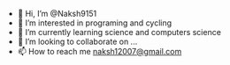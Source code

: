- 👋 Hi, I’m @Naksh9151
- 👀 I’m interested in programing and cycling
- 🌱 I’m currently learning science and computers science
- 💞️ I’m looking to collaborate on ...
- 📫 How to reach me naksh12007@gmail.com

<!---
Naksh9151/Naksh9151 is a ✨ special ✨ repository because its `README.md` (this file) appears on your GitHub profile.
You can click the Preview link to take a look at your changes.
--->
